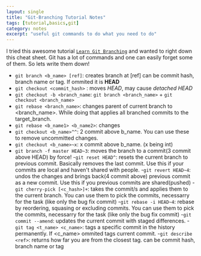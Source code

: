 ```yaml
---
layout: single
title: "Git-Branching Tutorial Notes"
tags: [tutorial,basics,git]
category: notes
excerpt: "useful git commands to do what you need to do"
---
```

I tried this awesome tutorial [`Learn Git Branching`](http://learngitbranching.js.org/) and wanted to right down this cheat sheet. Git has a lot of commands and one can easily forget some of them. So lets write them down! 

- `git branch <b_name> [ref]`: creates branch at [ref] can be commit hash, branch name or tag. If ommited it is __HEAD__
- `git checkout <commit_hash>` : moves _HEAD_, may cause _detached HEAD_
- `git checkout -b <branch_name`: `git branch <branch_name>` + `git checkout <branch_name>`
- `git rebase <branch_name>`: changes parent of current branch to <branch_name>. While doing that applies all branched commits to the target_branch. 
- `git rebase <b_name1> <b_name2>`: changes 
- `git checkout <b_name>^^`: 2 commit above b_name. You can use these to remove uncommitted changes.
- `git checkout <b_name>~x`: x commit above b_name. (x being int)
- `git branch -f master HEAD~3`: moves the branch to a commit(3 commit above HEAD) by force! 
-`git reset HEAD^`: resets the current branch to previous commit. Basically removes the last commit. Use this if your commits are local and haven't shared with people.
-`git revert HEAD~4`: undos the changes and brings back(4 commit above) previous commit as a new commit. Use this if you previous commits are shared(pushed)
-`git cherry-pick [<c_hash>]+`: takes the commit/s and applies them to the current branch. You can use them to pick the commits, necessarry for the task (like only the bug fix commit)
-`git rebase -i HEAD~4`: rebase by reordering, squasing or excluding commits. You can use them to pick the commits, necessarry for the task (like only the bug fix commit)
-`git commit --amend`: updates the current commit with staged differences. 
-`git tag <t_name> <c_name>`: tags a specific commit in the history permanently. If <c_name> ommited tags current commit. 
-`git describe <ref>`: returns how far you are from the closest tag. <ref> can be commit hash, branch name or tag

